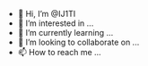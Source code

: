 - 👋 Hi, I’m @IJ1TI
- 👀 I’m interested in ...
- 🌱 I’m currently learning ...
- 💞️ I’m looking to collaborate on ...
- 📫 How to reach me ...

<!---
Started coding recently :)))
--->

